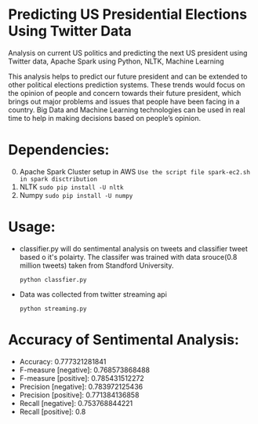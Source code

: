 Predicting US Presidential Elections Using Twitter Data
=======================================================

Analysis on current US politics and predicting the next US president using Twitter data, Apache Spark using Python, NLTK, Machine Learning

This analysis helps to predict our future president and can be extended to other political elections prediction systems. These trends would focus on the opinion of people and concern towards their future president, which brings out major problems and issues that people have been facing in a country. Big Data and Machine Learning technologies can be used in real time to help in making decisions based on people’s opinion.

Dependencies:
=============
0. Apache Spark Cluster setup in AWS
```Use the script file spark-ec2.sh in spark disctribution```
0. NLTK
```sudo pip install -U nltk```
0. Numpy
```sudo pip install -U numpy```


Usage:
======
* classifier.py will do sentimental analysis on tweets and classifier tweet based o it's polairty.
The classifer was trained with data srouce(0.8 million tweets) taken from Standford University.

  ```python classfier.py```

* Data was collected from twitter streaming api
  
  ```python streaming.py```

Accuracy of Sentimental Analysis:
======
* Accuracy: 0.777321281841
* F-measure [negative]: 0.768573868488
* F-measure [positive]: 0.785431512272
* Precision [negative]: 0.783972125436
* Precision [positive]: 0.771384136858
* Recall [negative]: 0.753768844221
* Recall [positive]: 0.8

